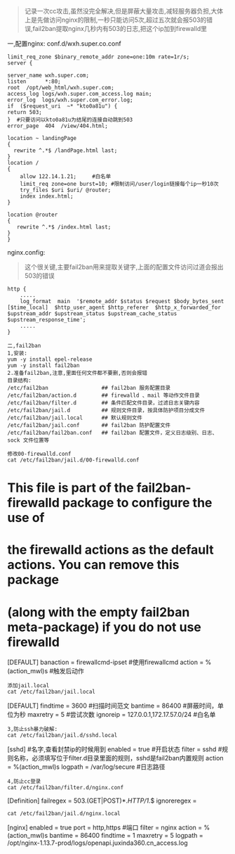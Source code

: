 >记录一次cc攻击,虽然没完全解决,但是屏蔽大量攻击,减轻服务器负担,大体上是先做访问nginx的限制,一秒只能访问5次,超过五次就会报503的错误,fail2ban提取nginx几秒内有503的日志,把这个ip加到firewalld里

一,配置nginx:
conf.d/wxh.super.co.conf
```
limit_req_zone $binary_remote_addr zone=one:10m rate=1r/s;
server {

server_name wxh.super.com;
listen      *:80;
root  /opt/web_html/wxh.super.com;
access_log logs/wxh.super.com_access.log main;
error_log  logs/wxh.super.com_error.log;
if  ($request_uri  ~* "kto0a81u") {
return 503;
}  #只要访问以kto0a81u为结尾的连接自动跳到503
error_page  404  /view/404.html;

location ~ landingPage
{
  rewrite ^.*$ /landPage.html last;
}
location /
{
    allow 122.14.1.21;     #白名单
    limit_req zone=one burst=10; #限制访问/user/login链接每个ip一秒10次
    try_files $uri $uri/ @router;
    index index.html;
}

location @router
{
   rewrite ^.*$ /index.html last;
}
}
```
nginx.config:
>这个很关键,主要fail2ban用来提取关键字,上面的配置文件访问过道会报出503的错误
```
http {
    .....
    log_format  main  '$remote_addr $status $request $body_bytes_sent [$time_local]  $http_user_agent $http_referer  $http_x_forwarded_for $upstream_addr $upstream_status $upstream_cache_status $upstream_response_time';
    .....
}

二,fail2ban
1,安装:
yum -y install epel-release
yum -y install fail2ban
2.准备fail2ban,注意,里面任何文件都不要删,否则会报错
目录结构:
/etc/fail2ban                 ## fail2ban 服务配置目录
/etc/fail2ban/action.d        ## firewalld 、mail 等动作文件目录
/etc/fail2ban/filter.d        ## 条件匹配文件目录，过滤日志关键内容
/etc/fail2ban/jail.d          ## 规则文件目录，按具体防护项目分成文件
/etc/fail2ban/jail.local      ## 默认规则文件
/etc/fail2ban/jail.conf       ## fail2ban 防护配置文件
/etc/fail2ban/fail2ban.conf   ## fail2ban 配置文件，定义日志级别、日志、sock 文件位置等

修改00-firewalld.conf
cat /etc/fail2ban/jail.d/00-firewalld.conf
```
# This file is part of the fail2ban-firewalld package to configure the use of
# the firewalld actions as the default actions.  You can remove this package
# (along with the empty fail2ban meta-package) if you do not use firewalld
[DEFAULT]
banaction = firewallcmd-ipset   #使用firewallcmd
action = %(action_mwl)s         #触发后动作
```
添加jail.local
cat /etc/fail2ban/jail.local
```
[DEFAULT]
findtime    = 3600                      #扫描时间范文
bantime     = 86400                     #屏蔽时间，单位为秒
maxretry    = 5                         #尝试次数
ignoreip    = 127.0.0.1,172.17.57.0/24  #白名单
```
3,防止ssh暴力破解:
cat /etc/fail2ban/jail.d/sshd.local
```
[sshd]                                  #名字,查看封禁ip的时候用到
enabled     = true                      #开启状态
filter      = sshd                      #规则名称，必须填写位于filter.d目录里面的规则，sshd是fail2ban内置规则
action      = %(action_mwl)s
logpath     = /var/log/secure           #日志路径
```
4,防止cc登录
cat /etc/fail2ban/filter.d/nginx.conf
```
[Definition]
failregex =<HOST> 503.(GET|POST)*.*HTTP/1.*$
ignoreregex =
```
cat /etc/fail2ban/jail.d/nginx.local
```
[nginx]
enabled = true
port = http,https              #端口
filter = nginx
action = %(action_mwl)s
bantime  = 86400
findtime = 1
maxretry = 5
logpath = /opt/nginx-1.13.7-prod/logs/openapi.juxinda360.cn_access.log
```